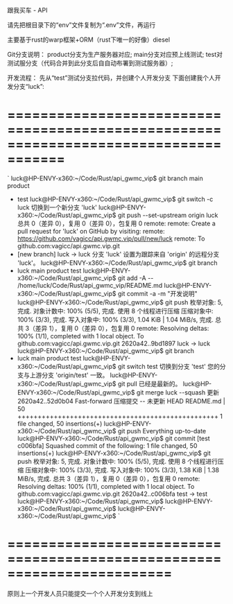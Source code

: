 跟我买车 - API

请先把根目录下的“env”文件复制为“.env”文件，再运行

主要基于rust的warp框架+ORM（rust下唯一的好像）diesel

Git分支说明：
product分支为生产服务器对应;
main分支对应预上线测试; 
test对测试服分支（代码合并到此分支后自自动布署到测试服务器）;

开发流程：
先从“test”测试分支拉代码，并创建个人开发分支
下面创建我个人开发分支“luck”:
# =====================================================================================
`
luck@HP-ENVY-x360:~/Code/Rust/api_gwmc_vip$ git branch
  main
  product
* test
luck@HP-ENVY-x360:~/Code/Rust/api_gwmc_vip$ git switch -c luck
切换到一个新分支 'luck'
luck@HP-ENVY-x360:~/Code/Rust/api_gwmc_vip$ git push --set-upstream origin luck
总共 0（差异 0），复用 0（差异 0），包复用 0
remote: 
remote: Create a pull request for 'luck' on GitHub by visiting:
remote:      https://github.com/vagicc/api.gwmc.vip/pull/new/luck
remote: 
To github.com:vagicc/api.gwmc.vip.git
 * [new branch]      luck -> luck
分支 'luck' 设置为跟踪来自 'origin' 的远程分支 'luck'。
luck@HP-ENVY-x360:~/Code/Rust/api_gwmc_vip$ git branch
* luck
  main
  product
  test
luck@HP-ENVY-x360:~/Code/Rust/api_gwmc_vip$ git add -A -- /home/luck/Code/Rust/api_gwmc_vip/README.md
luck@HP-ENVY-x360:~/Code/Rust/api_gwmc_vip$ git commit -a -m "开发说明"
luck@HP-ENVY-x360:~/Code/Rust/api_gwmc_vip$ git push
枚举对象: 5, 完成.
对象计数中: 100% (5/5), 完成.
使用 8 个线程进行压缩
压缩对象中: 100% (3/3), 完成.
写入对象中: 100% (3/3), 1.04 KiB | 1.04 MiB/s, 完成.
总共 3（差异 1），复用 0（差异 0），包复用 0
remote: Resolving deltas: 100% (1/1), completed with 1 local object.
To github.com:vagicc/api.gwmc.vip.git
   2620a42..9bd1897  luck -> luck
luck@HP-ENVY-x360:~/Code/Rust/api_gwmc_vip$ git branch 
* luck
  main
  product
  test
luck@HP-ENVY-x360:~/Code/Rust/api_gwmc_vip$ git switch test
切换到分支 'test'
您的分支与上游分支 'origin/test' 一致。
luck@HP-ENVY-x360:~/Code/Rust/api_gwmc_vip$ git pull
已经是最新的。
luck@HP-ENVY-x360:~/Code/Rust/api_gwmc_vip$ git merge luck --squash 
更新 2620a42..52d0b04
Fast-forward
压缩提交 -- 未更新 HEAD
 README.md | 50 ++++++++++++++++++++++++++++++++++++++++++++++++++
 1 file changed, 50 insertions(+)
luck@HP-ENVY-x360:~/Code/Rust/api_gwmc_vip$ git push
Everything up-to-date
luck@HP-ENVY-x360:~/Code/Rust/api_gwmc_vip$ git commit 
[test c006bfa] Squashed commit of the following:
 1 file changed, 50 insertions(+)
luck@HP-ENVY-x360:~/Code/Rust/api_gwmc_vip$ git push
枚举对象: 5, 完成.
对象计数中: 100% (5/5), 完成.
使用 8 个线程进行压缩
压缩对象中: 100% (3/3), 完成.
写入对象中: 100% (3/3), 1.38 KiB | 1.38 MiB/s, 完成.
总共 3（差异 1），复用 0（差异 0），包复用 0
remote: Resolving deltas: 100% (1/1), completed with 1 local object.
To github.com:vagicc/api.gwmc.vip.git
   2620a42..c006bfa  test -> test
luck@HP-ENVY-x360:~/Code/Rust/api_gwmc_vip$
luck@HP-ENVY-x360:~/Code/Rust/api_gwmc_vip$
luck@HP-ENVY-x360:~/Code/Rust/api_gwmc_vip$
`
# ========================================================================
原则上一个开发人员只能提交一个个人开发分支到线上

